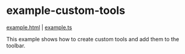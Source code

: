 # example-custom-tools

[example.html](./example.html) | [example.ts](./example.ts)

This example shows how to create custom tools and add them to the toolbar.
